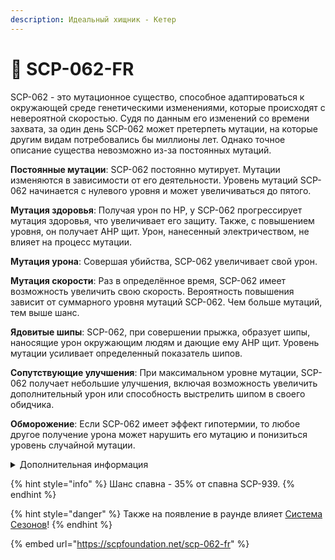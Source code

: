 ```yaml
---
description: Идеальный хищник - Кетер
---
```


# 🧬 SCP-062-FR

SCP-062 - это мутационное существо, способное адаптироваться к окружающей среде генетическими изменениями, которые происходят с невероятной скоростью. Судя по данным его изменений со времени захвата, за один день SCP-062 может претерпеть мутации, на которые другим видам потребовались бы миллионы лет. Однако точное описание существа невозможно из-за постоянных мутаций.

**Постоянные мутации**: SCP-062 постоянно мутирует. Мутации изменяются в зависимости от его деятельности. Уровень мутаций SCP-062 начинается с нулевого уровня и может увеличиваться до пятого.

**Мутация здоровья**: Получая урон по HP, у SCP-062 прогрессирует мутация здоровья, что увеличивает его защиту. Также, с повышением уровня, он получает AHP щит. Урон, нанесенный электричеством, не влияет на процесс мутации.

**Мутация урона**: Совершая убийства, SCP-062 увеличивает свой урон.

**Мутация скорости**: Раз в определённое время, SCP-062 имеет возможность увеличить свою скорость. Вероятность повышения зависит от суммарного уровня мутаций SCP-062. Чем больше мутаций, тем выше шанс.

**Ядовитые шипы**: SCP-062, при совершении прыжка, образует шипы, наносящие урон окружающим людям и дающие ему AHP щит. Уровень мутации усиливает определенный показатель шипов.

**Сопутствующие улучшения**: При максимальном уровне мутации, SCP-062 получает небольшие улучшения, включая возможность увеличить дополнительный урон или способность выстрелить шипом в своего обидчика.

**Обморожение**: Если SCP-062 имеет эффект гипотермии, то любое другое получение урона может нарушить его мутацию и понизиться уровень случайной мутации.

<details>

<summary>Дополнительная информация</summary>

* **Класс**: SCP-939
* **Роль в команде**: Универсал

</details>

{% hint style="info" %}
Шанс спавна - 35% от спавна SCP-939.
{% endhint %}

{% hint style="danger" %}
Также на появление в раунде влияет [Система Сезонов](../../server-systems/seasons-system/)!
{% endhint %}

{% embed url="https://scpfoundation.net/scp-062-fr" %}
